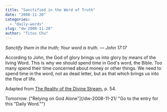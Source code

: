```yaml
---
title: "Sanctified in the Word of Truth"
date: "2008-11-20"
categories: 
  - "daily-words"
slug: "dw-2008-11-20"
author: "Titus Chu"
---
```


_Sanctify them in the truth; Your word is truth. — John 17:17_

According to John, the God of glory brings us into glory by means of the living Word. This is why we should spend time in God's word, the Bible. Too many spend their time concerned about money or other things. We need to spend time in the word, not as dead letter, but as that which brings us into the flow of life.

Adapted from [The Reality of the Divine Stream](/book-reality-of-the-divine-stream/ "Go to the entry for this book"), p. 54.

Tomorrow: ["Relying on God Alone"](/dw-2008-11-21/ "Go to the entry for this "Daily Word."")
